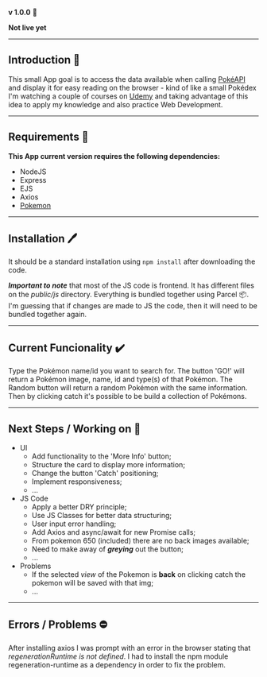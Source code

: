 **v 1.0.0** :hammer:

**Not live yet**

---

## Introduction :open_book:

This small App goal is to access the data available when calling [PokéAPI](https://pokeapi.co) and display it for easy reading on the browser - kind of like a small Pokédex I'm watching a couple of courses on [Udemy](https://www.udemy.com) and taking advantage of this idea to apply my knowledge and also practice Web Development.

---

## Requirements :file_folder:

**This App current version requires the following dependencies:**

- NodeJS
- Express
- EJS
- Axios
- [Pokemon](https://www.npmjs.com/package/pokemon)

---

## Installation :pen:

It should be a standard installation using `npm install` after downloading the code.

**_Important to note_** that most of the JS code is frontend. It has different files on the _public/js_ directory. Everything is bundled together using Parcel :package:. I'm guessing that if changes are made to JS the code, then it will need to be bundled together again.

---

## Current Funcionality :heavy_check_mark:

Type the Pokémon name/id you want to search for. The button 'GO!' will return a Pokémon image, name, id and type(s) of that Pokémon. The Random button will return a random Pokémon with the same information.
Then by clicking catch it's possible to be build a collection of Pokémons.

---

## Next Steps / Working on :construction:

- UI
  - Add functionality to the 'More Info' button;
  - Structure the card to display more information;
  - Change the button 'Catch' positioning;
  - Implement responsiveness;
  - ...
- JS Code
  - Apply a better DRY principle;
  - Use JS Classes for better data structuring;
  - User input error handling;
  - Add Axios and async/await for new Promise calls;
  - From pokemon 650 (included) there are no back images available;
  - Need to make away of _**greying**_ out the button;
  - ...
- Problems
  - If the selected _view_ of the Pokemon is **back** on clicking catch the pokemon will be saved with that img;
  - ...

---

## Errors / Problems :no_entry:

After installing axios I was prompt with an error in the browser stating that _regenerationRuntime is not defined_. I had to install the npm module regeneration-runtime as a dependency in order to fix the problem.
